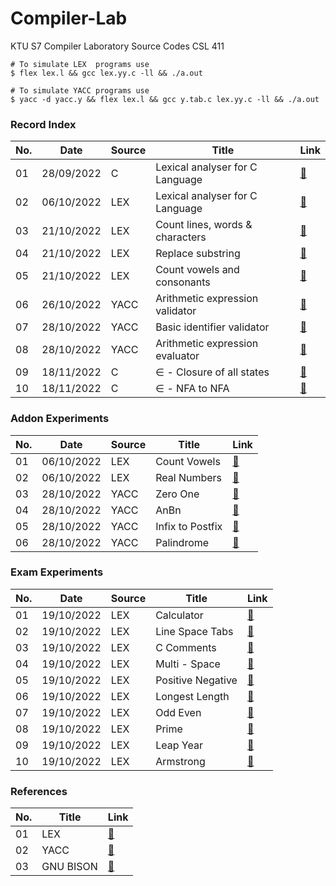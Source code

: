 # Compiler-Lab
KTU S7 Compiler Laboratory Source Codes CSL 411

```console
# To simulate LEX  programs use 
$ flex lex.l && gcc lex.yy.c -ll && ./a.out

# To simulate YACC programs use 
$ yacc -d yacc.y && flex lex.l && gcc y.tab.c lex.yy.c -ll && ./a.out
```


### Record Index
| No. | Date       | Source | Title                           | Link                                                                               |
| --- | ---------- | ------ | ------------------------------- | -----------------------------------------------------------------------------------|
| 01  | 28/09/2022 | C      | Lexical analyser for C Language | [🔗](https://github.com/EmmanuelJojy/Compiler-Lab/blob/main/e1_lexical/p1_v1.c)    |
| 02  | 06/10/2022 | LEX    | Lexical analyser for C Language | [🔗](https://github.com/EmmanuelJojy/Compiler-Lab/blob/main/e2_lex/lexical/lex.l)  |
| 03  | 21/10/2022 | LEX    | Count lines, words & characters | [🔗](https://github.com/EmmanuelJojy/Compiler-Lab/blob/main/e2_lex/line_word/lex.l)|
| 04  | 21/10/2022 | LEX    | Replace substring               | [🔗](https://github.com/EmmanuelJojy/Compiler-Lab/blob/main/e2_lex/substr/lex.l)   |
| 05  | 21/10/2022 | LEX    | Count vowels and consonants     | [🔗](https://github.com/EmmanuelJojy/Compiler-Lab/blob/main/e2_lex/vowcon/lex.l)   |
| 06  | 26/10/2022 | YACC   | Arithmetic expression validator | [🔗](https://github.com/EmmanuelJojy/Compiler-Lab/tree/main/e3_yacc/arithmetic)    |
| 07  | 28/10/2022 | YACC   | Basic identifier validator      | [🔗](https://github.com/EmmanuelJojy/Compiler-Lab/tree/main/e3_yacc/identifier)    |
| 08  | 28/10/2022 | YACC   | Arithmetic expression evaluator | [🔗](https://github.com/EmmanuelJojy/Compiler-Lab/tree/main/e3_yacc/evaluvator)    |
| 09  | 18/11/2022 | C      | ∈ - Closure of all states       | [🔗](https://github.com/EmmanuelJojy/Compiler-Lab/tree/main/e4_eps/eps.c)          |
| 10  | 18/11/2022 | C      | ∈ - NFA to NFA                  | [🔗](https://github.com/EmmanuelJojy/Compiler-Lab/tree/main/e5_enfa/enfa.c)        |

### Addon Experiments
| No. | Date       | Source | Title            | Link                                                                               |
| --- | ---------- | ------ | ---------------- | ---------------------------------------------------------------------------------- |
| 01  | 06/10/2022 | LEX    | Count Vowels     | [🔗](https://github.com/EmmanuelJojy/Compiler-Lab/blob/main/e2_lex/addon/a2/lex.l) |
| 02  | 06/10/2022 | LEX    | Real Numbers     | [🔗](https://github.com/EmmanuelJojy/Compiler-Lab/blob/main/e2_lex/addon/a3/lex.l) |
| 03  | 28/10/2022 | YACC   | Zero One         | [🔗](https://github.com/EmmanuelJojy/Compiler-Lab/tree/main/e3_yacc/addon/01)      |
| 04  | 28/10/2022 | YACC   | AnBn             | [🔗](https://github.com/EmmanuelJojy/Compiler-Lab/tree/main/e3_yacc/addon/anbn)    |
| 05  | 28/10/2022 | YACC   | Infix to Postfix | [🔗](https://github.com/EmmanuelJojy/Compiler-Lab/tree/main/e3_yacc/addon/inpost)  |
| 06  | 28/10/2022 | YACC   | Palindrome       | [🔗](https://github.com/EmmanuelJojy/Compiler-Lab/tree/main/e3_yacc/addon/palin)   |

### Exam Experiments

| No. | Date       | Source | Title            | Link                                                                               |
| --- | ---------- | ------ | -----------------| ---------------------------------------------------------------------------------- |
| 01  | 19/10/2022 | LEX    | Calculator       | [🔗](https://github.com/EmmanuelJojy/Compiler-Lab/tree/main/e2_lex/exam/q01/lex.l) |
| 02  | 19/10/2022 | LEX    | Line Space Tabs  | [🔗](https://github.com/EmmanuelJojy/Compiler-Lab/tree/main/e2_lex/exam/q02/lex.l) |
| 03  | 19/10/2022 | LEX    | C Comments       | [🔗](https://github.com/EmmanuelJojy/Compiler-Lab/tree/main/e2_lex/exam/q03/lex.l) |
| 04  | 19/10/2022 | LEX    | Multi - Space    | [🔗](https://github.com/EmmanuelJojy/Compiler-Lab/tree/main/e2_lex/exam/q04/lex.l) |
| 05  | 19/10/2022 | LEX    | Positive Negative| [🔗](https://github.com/EmmanuelJojy/Compiler-Lab/tree/main/e2_lex/exam/q05/lex.l) |
| 06  | 19/10/2022 | LEX    | Longest Length   | [🔗](https://github.com/EmmanuelJojy/Compiler-Lab/tree/main/e2_lex/exam/q06/lex.l) |
| 07  | 19/10/2022 | LEX    | Odd Even         | [🔗](https://github.com/EmmanuelJojy/Compiler-Lab/tree/main/e2_lex/exam/q07/lex.l) |
| 08  | 19/10/2022 | LEX    | Prime            | [🔗](https://github.com/EmmanuelJojy/Compiler-Lab/tree/main/e2_lex/exam/q08/lex.l) |
| 09  | 19/10/2022 | LEX    | Leap Year        | [🔗](https://github.com/EmmanuelJojy/Compiler-Lab/tree/main/e2_lex/exam/q09/lex.l) |
| 10  | 19/10/2022 | LEX    | Armstrong        | [🔗](https://github.com/EmmanuelJojy/Compiler-Lab/tree/main/e2_lex/exam/q10/lex.l) |

### References
| No. | Title     | Link                                                                             |
| --- | --------- | -------------------------------------------------------------------------------- |
| 01  | LEX       | [🔗](https://github.com/EmmanuelJojy/Compiler-Lab/blob/main/references/lex.pdf)  |
| 02  | YACC      | [🔗](https://github.com/EmmanuelJojy/Compiler-Lab/blob/main/references/yacc.pdf) |
| 03  | GNU BISON | [🔗](https://www.gnu.org/software/bison/manual/bison.html)                       |
